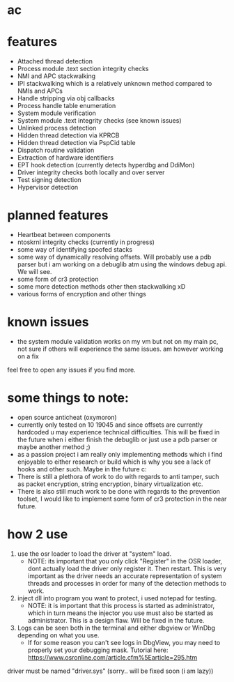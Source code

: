# ac

# features

- Attached thread detection
- Process module .text section integrity checks
- NMI and APC stackwalking
- IPI stackwalking which is a relatively unknown method compared to NMIs and APCs
- Handle stripping via obj callbacks
- Process handle table enumeration
- System module verification
- System module .text integrity checks (see known issues)
- Unlinked process detection
- Hidden thread detection via KPRCB
- Hidden thread detection via PspCid table
- Dispatch routine validation
- Extraction of hardware identifiers
- EPT hook detection (currently detects hyperdbg and DdiMon)
- Driver integrity checks both locally and over server
- Test signing detection
- Hypervisor detection

# planned features

- Heartbeat between components
- ntoskrnl integrity checks (currently in progress)
- some way of identifying spoofed stacks
- some way of dynamically resolving offsets. Will probably use a pdb parser but i am working on a debuglib atm using the windows debug api. We will see.
- some form of cr3 protection
- some more detection methods other then stackwalking xD
- various forms of encryption and other things 

# known issues

- the system module validation works on my vm but not on my main pc, not sure if others will experience the same issues. am however working on a fix

feel free to open any issues if you find more.

# some things to note:

- open source anticheat (oxymoron)
- currently only tested on 10 19045 and since offsets are currently hardcoded u may experience technical difficulties. This will be fixed in the future when i either finish the debuglib or just use a pdb parser or maybe another method ;)
- as a passion project i am really only implementing methods which i find enjoyable to either research or build which is why you see a lack of hooks and other such. Maybe in the future c:
- There is still a plethora of work to do with regards to anti tamper, such as packet encryption, string encryption, binary virtualization etc.
- There is also still much work to be done with regards to the prevention toolset, I would like to implement some form of cr3 protection in the near future.

# how 2 use

1. use the osr loader to load the driver at "system" load.
	- NOTE: its important that you only click "Register" in the OSR loader, dont actually load the driver only register it. Then restart. This is very important as the driver needs an accurate representation of system threads and processes in order for many of the detection methods to work.
2. inject dll into program you want to protect, i used notepad for testing. 
	- NOTE: it is important that this process is started as administrator, which in turn means the injector you use must also be started as administrator. This is a design flaw. Will be fixed in the future.
3. Logs can be seen both in the terminal and either dbgview or WinDbg depending on what you use. 
	- If for some reason you can't see logs in DbgView, you may need to properly set your debugging mask. Tutorial here: https://www.osronline.com/article.cfm%5Earticle=295.htm

driver must be named "driver.sys" (sorry.. will be fixed soon (i am lazy))
